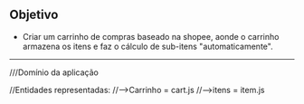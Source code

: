 ## Objetivo

- Criar um carrinho de compras baseado na shopee, aonde o carrinho armazena os itens e faz o cálculo de sub-itens "automaticamente".
--------------------------------------
///Domínio da aplicação 

//Entidades representadas:
//-->Carrinho  = cart.js
//-->itens     = item.js
